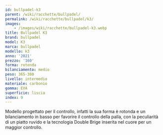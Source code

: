 ```yaml
---
id: bullpadel-k3
parent: /wiki/racchette/bullpadel/
permalink: /wiki/racchette/bullpadel/k3/
images:
    - /images/wiki/racchette/bullpadel-k3.webp
title: Bullpadel K3
brand: bullpadel
model: K3
marca: bullpadel
modello: k3
anno: '2021'
prezzo: '160'
forma: rotonda
bilanciamento: medio
peso: 365-380
livello: intermedio
materiale: carbonio
gomma: EVA
superficie: liscia
index: 9
---
```

Modello progettato per il controllo, infatti la sua forma è rotonda e un bilanciamento in basso per favorire il controllo della palla, con la peculiarità di un piatto ruvido e la tecnologia Double Brige inserita nel cuore per un maggior controllo.